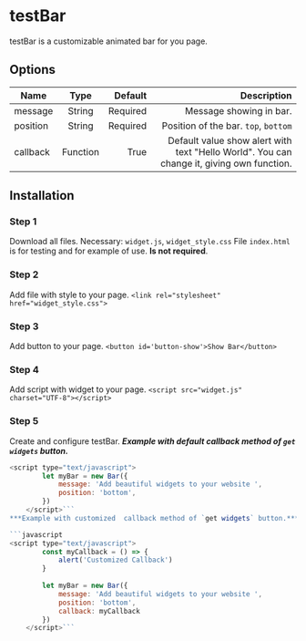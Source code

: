 # testBar
testBar is a customizable animated bar for you page.

## Options
| Name        | Type           | Default  | Description  |
| ------------- |:-------------:| -----:|-----:|
| message      | String | Required | Message showing in bar. |
| position     | String      |   Required | Position of the bar.  `top`, `bottom` |
| callback | Function      |    True | Default value show alert with text "Hello World". You can change it, giving own function. |


## Installation

### Step 1
Download all files. Necessary: `widget.js`, `widget_style.css`
File `index.html` is for testing and for example of use. **Is not required**.

### Step 2
Add file with style to your page. 
`<link rel="stylesheet" href="widget_style.css">`

### Step 3
Add button to your page.
`<button id='button-show'>Show Bar</button>`

### Step 4
Add script with widget to your page.
`<script src="widget.js" charset="UTF-8"></script>`

### Step 5
Create and configure testBar.
***Example with default  callback method of `get widgets` button.***

```javascript
<script type="text/javascript">
        let myBar = new Bar({
            message: 'Add beautiful widgets to your website ',
            position: 'bottom',
        })
    </script>```
***Example with customized  callback method of `get widgets` button.***

```javascript
<script type="text/javascript">
		const myCallback = () => {
            alert('Customized Callback')
        }
		
        let myBar = new Bar({
            message: 'Add beautiful widgets to your website ',
            position: 'bottom',
			callback: myCallback
        })
    </script>```




